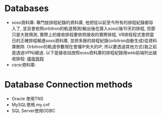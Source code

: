 # Databases
  - soss資料庫: 專門放排程紀錄的資料庫, 他把從以前至今所有的排程紀錄都存入了, 並且會依照orbitron的軌道預測(輸出後在匯入soss)後10天的排程, 但那只是大致預測, 實際上的接收排程要依照接收的實際排程, VB排程程式會把當日的正確排程輸進soss資料庫, 並把多餘的排程紀錄(orbitron自動生成)從資料庫刪除. Orbitron的軌道參數現在會擋IP央大的IP, 所以要透過其他方式(我之前是透過VPN)繞過.  以下是接收站按照soss資料庫的排程紀錄用web前端列出接收排程: [接收排程](http://140.115.109.136/Web/Schedule/Default.aspx)
  - csrsr資料庫:

# Database Connection methods
  - Oracle 使用TNS
  - MySQL使用.my.cnf
  - SQL Server使用ODBC
